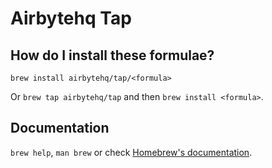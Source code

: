 # Airbytehq Tap

## How do I install these formulae?

`brew install airbytehq/tap/<formula>`

Or `brew tap airbytehq/tap` and then `brew install <formula>`.

## Documentation

`brew help`, `man brew` or check [Homebrew's documentation](https://docs.brew.sh).
